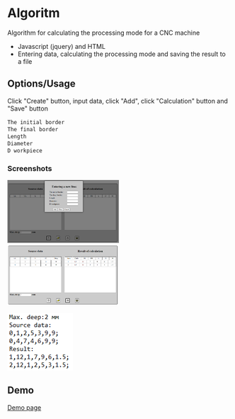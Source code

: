 # Algoritm

Algorithm for calculating the processing mode for a CNC machine

- Javascript (jquery) and HTML 
- Entering data, calculating the processing mode and saving the result to a file

## Options/Usage

Click "Create" button, input data, click "Add", click "Calculation" button and "Save" button
``` 
The initial border
The final border
Length
Diameter
D workpiece
```

### Screenshots
<img src="https://github.com/Art3m198/Algorithm/blob/master/screen/input.PNG" width="50%" height="50%">

<img src="https://github.com/Art3m198/Algorithm/blob/master/screen/result.PNG" width="50%" height="50%">

![Calculating in file](https://github.com/Art3m198/Algorithm/blob/master/screen/calc.PNG "Calculating in file")

## Demo 

[Demo page](https://art3m198.github.io/Algorithm/)
